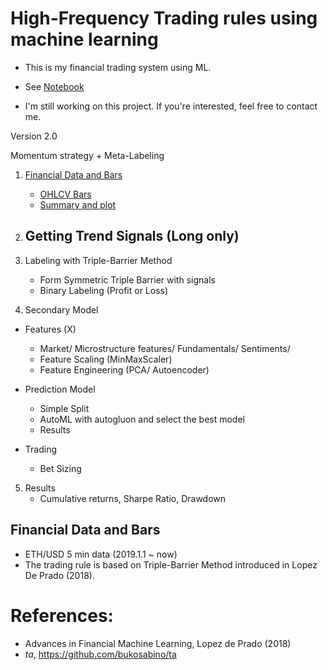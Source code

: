# High-Frequency Trading rules using machine learning 


- This is my financial trading system using ML.

- See [Notebook](Notebooks/ETCUSD-trading-ML.ipynb)

- I'm still working on this project. If you're interested, feel free to contact me.

Version 2.0

Momentum strategy + Meta-Labeling

1. [Financial Data and Bars](#financial-data-and-bars)

    - [OHLCV Bars](#ohlcv-bars)
    - [Summary and plot](#summary-and-plot)

2. Getting Trend Signals (Long only)
    -

3. Labeling with Triple-Barrier Method
    - Form Symmetric Triple Barrier with signals
    - Binary Labeling (Profit or Loss)


4. Secondary Model

- Features (X)
    - Market/ Microstructure features/ Fundamentals/ Sentiments/
    - Feature Scaling (MinMaxScaler)
    - Feature Engineering (PCA/ Autoencoder)
    
- Prediction Model
    - Simple Split
    - AutoML with autogluon and select the best model
    - Results
    
- Trading
    - Bet Sizing
 
5. Results
    - Cumulative returns, Sharpe Ratio, Drawdown

## Financial Data and Bars

 - ETH/USD 5 min data (2019.1.1 ~ now)
 - The trading rule is based on Triple-Barrier Method introduced in Lopez De Prado (2018).


# References: 
- Advances in Financial Machine Learning, Lopez de Prado (2018)
- *ta*, https://github.com/bukosabino/ta

